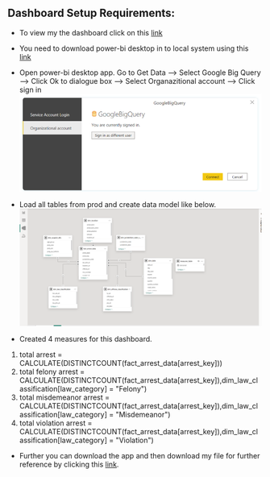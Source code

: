 ## Dashboard Setup Requirements:

- To view my the dashboard click on this [link](https://www.novypro.com/project/nypd-arrest-data-analysis)

- You need to download power-bi desktop in to local system using this [link](https://www.microsoft.com/en-in/download/details.aspx?id=58494)
- Open power-bi desktop app. Go to Get Data --> Select Google Big Query --> Click Ok to dialogue box --> Select Organazitional account --> Click sign in
![alt text](./png_architecture/powerbi_login.png)

- Load all tables from prod and create data model like below.
![alt text](./png_architecture/powerbi_data_model.png)

- Created 4 measures for this dashboard.
1. total arrest = CALCULATE(DISTINCTCOUNT(fact_arrest_data[arrest_key]))
2. total felony arrest = CALCULATE(DISTINCTCOUNT(fact_arrest_data[arrest_key]),dim_law_classification[law_category] = "Felony")
3. total misdemeanor arrest = CALCULATE(DISTINCTCOUNT(fact_arrest_data[arrest_key]),dim_law_classification[law_category] = "Misdemeanor")
4. total violation arrest = CALCULATE(DISTINCTCOUNT(fact_arrest_data[arrest_key]),dim_law_classification[law_category] = "Violation")

- Further you can download the app and then download my file for further reference by clicking this [link](./dashboard/nypd_arrest_data.pbix).
